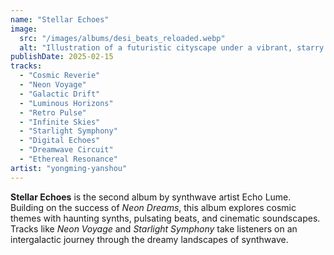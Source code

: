 ```yaml
---
name: "Stellar Echoes"
image:
  src: "/images/albums/desi_beats_reloaded.webp"
  alt: "Illustration of a futuristic cityscape under a vibrant, starry sky with glowing neon accents, retro 1980s aesthetics, and soundwave patterns for a synthwave album"
publishDate: 2025-02-15
tracks:
  - "Cosmic Reverie"
  - "Neon Voyage"
  - "Galactic Drift"
  - "Luminous Horizons"
  - "Retro Pulse"
  - "Infinite Skies"
  - "Starlight Symphony"
  - "Digital Echoes"
  - "Dreamwave Circuit"
  - "Ethereal Resonance"
artist: "yongming-yanshou"
---
```


**Stellar Echoes** is the second album by synthwave artist Echo Lume. Building on the success of *Neon Dreams*, this album explores cosmic themes with haunting synths, pulsating beats, and cinematic soundscapes. Tracks like *Neon Voyage* and *Starlight Symphony* take listeners on an intergalactic journey through the dreamy landscapes of synthwave.
